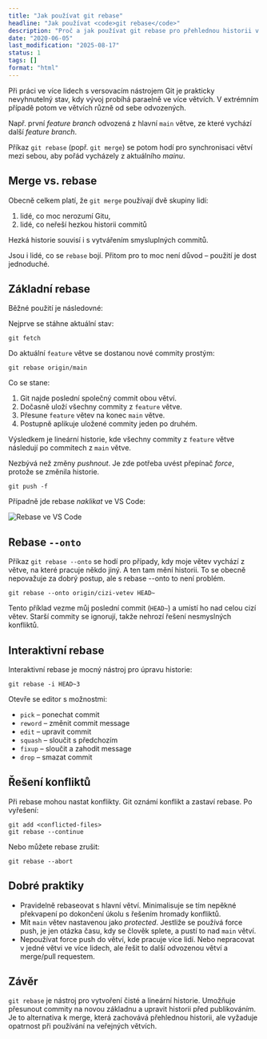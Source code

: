 ```yaml
---
title: "Jak používat git rebase"
headline: "Jak používat <code>git rebase</code>"
description: "Proč a jak používat git rebase pro přehlednou historii v Gitu."
date: "2020-06-05"
last_modification: "2025-08-17"
status: 1
tags: []
format: "html"
---
```


<p>Při práci ve více lidech s versovacím nástrojem Git je prakticky nevyhnutelný stav, kdy vývoj probíhá paraelně ve více větvích. V extrémním případě potom ve větvích různě od sebe odvozených.</p>

<p>Např. první <i>feature branch</i> odvozená z hlavní <code>main</code> větve, ze které vychází další <i>feature branch</i>. </p>

<p>Příkaz <code>git rebase</code> (popř. <code>git merge</code>) se potom hodí pro synchronisaci větví mezi sebou, aby pořád vycházely z aktuálního <i>mainu</i>.</p>




<h2 id="merge">Merge vs. rebase</h2>

<p>Obecně celkem platí, že <code>git merge</code> používají dvě skupiny lidí:</p>

<ol>
  <li>lidé, co moc nerozumí Gitu,</li>
  <li>lidé, co neřeší hezkou historii commitů</li>
</ol>

<p>Hezká historie souvisí i s vytvářením smysluplných commitů.</p>

<p>Jsou i lidé, co se <code>rebase</code> bojí. Přitom pro to moc není důvod – použití je dost jednoduché.</p>




<h2 id="rebase">Základní rebase</h2>

<p>Běžné použití je následovné:</p>
<p>Nejprve se stáhne aktuální stav:</p>

<pre><code>git fetch</code></pre>

<p>Do aktuální <code>feature</code> větve se dostanou nové commity prostým:</p>

<pre><code>git rebase origin/main</code></pre>

<p>Co se stane:</p>
<ol>
  <li>Git najde poslední společný commit obou větví.</li>
  <li>Dočasně uloží všechny commity z <code>feature</code> větve.</li>
  <li>Přesune <code>feature</code> větev na konec <code>main</code> větve.</li>
  <li>Postupně aplikuje uložené commity jeden po druhém.</li>
</ol>

<p>Výsledkem je lineární historie, kde všechny commity z <code>feature</code> větve následují po commitech z <code>main</code> větve.</p>

<p>Nezbývá než změny <i>pushnout</i>. Je zde potřeba uvést přepínač <i>force</i>, protože se změnila historie.</p>

<pre><code>git push -f</code></pre>

<p>Případně jde rebase <i>naklikat</i> ve VS Code:</p>

<p><img src="/files/git-rebase/git-rebase-vs-code.png" class="border" alt="Rebase ve VS Code" /></p>

<h2 id="onto">Rebase <code>--onto</code></h2>

<p>Příkaz <code>git rebase --onto</code> se hodí pro případy, kdy moje větev vychází z větve, na které pracuje někdo jiný. A ten tam mění historii. To se obecně nepovažuje za dobrý postup, ale s rebase --onto to není problém.</p>

<pre><code>git rebase --onto origin/cizi-vetev HEAD~</code></pre>

<p>Tento příklad vezme můj poslední commit (<code>HEAD~</code>) a umístí ho nad celou cizí větev. Starší commity se ignorují, takže nehrozí řešení nesmyslných konfliktů.</p>


<h2 id="interactive">Interaktivní rebase</h2>

<p>Interaktivní rebase je mocný nástroj pro úpravu historie:</p>

<pre><code>git rebase -i HEAD~3</code></pre>

<p>Otevře se editor s možnostmi:</p>
<ul>
  <li><code>pick</code> – ponechat commit</li>
  <li><code>reword</code> – změnit commit message</li>
  <li><code>edit</code> – upravit commit</li>
  <li><code>squash</code> – sloučit s předchozím</li>
  <li><code>fixup</code> – sloučit a zahodit message</li>
  <li><code>drop</code> – smazat commit</li>
</ul>

<h2 id="konflikty">Řešení konfliktů</h2>

<p>Při rebase mohou nastat konflikty. Git oznámí konflikt a zastaví rebase. Po vyřešení:</p>

<pre><code>git add &lt;conflicted-files&gt;
git rebase --continue</code></pre>

<p>Nebo můžete rebase zrušit:</p>

<pre><code>git rebase --abort</code></pre>

<h2 id="best-practices">Dobré praktiky</h2>

<ul>
  <li>Pravidelně rebaseovat s hlavní větví. Minimalisuje se tím nepěkné překvapení po dokončení úkolu s řešením hromady konfliktů.</li>
  <li>Mít <code>main</code> větev nastavenou jako <i>protected</i>. Jestliže se používá force push, je jen otázka času, kdy se člověk splete, a pustí to nad <code>main</code> větví.</li>
  <li>Nepoužívat force push do větví, kde pracuje více lidí. Nebo nepracovat v jedné větvi ve více lidech, ale řešit to další odvozenou větví a merge/pull requestem.</li>
</ul>

<h2 id="zaver">Závěr</h2>

<p><code>git rebase</code> je nástroj pro vytvoření čisté a lineární historie. Umožňuje přesunout commity na novou základnu a upravit historii před publikováním. Je to alternativa k merge, která zachovává přehlednou historii, ale vyžaduje opatrnost při používání na veřejných větvích.</p>
